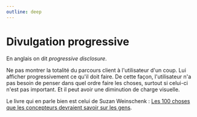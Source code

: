 ```yaml
---
outline: deep
---
```


# Divulgation progressive

En anglais on dit _progressive disclosure_.

Ne pas montrer la totalité du parcours client à l'utilisateur d'un coup. Lui
afficher progressivement ce qu'il doit faire. De cette façon, l'utilisateur n'a
pas besoin de penser dans quel ordre faire les choses, surtout si celui-ci n'est
pas important. Et il peut avoir une diminution de charge visuelle.

Le livre qui en parle bien est celui de Suzan Weinschenk :
[Les 100 choses que les concepteurs devraient savoir sur les gens](https://isbnsearch.org/isbn/9780321767530).

<script setup lang="ts">
import BadQuestions from "./divulgation-progressive/BadQuestions.vue";
</script>

<BadQuestions />
